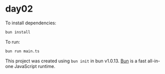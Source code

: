 # day02

To install dependencies:

```bash
bun install
```

To run:

```bash
bun run main.ts
```

This project was created using `bun init` in bun v1.0.13. [Bun](https://bun.sh) is a fast all-in-one JavaScript runtime.
